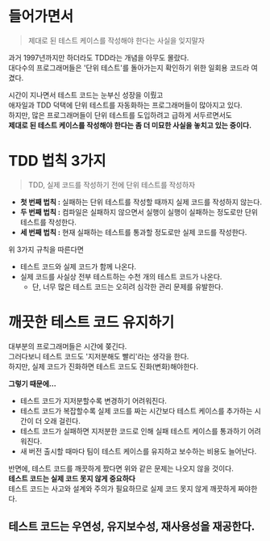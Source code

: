 # 들어가면서
> 제대로 된 테스트 케이스를 작성해야 한다는 사실을 잊지말자    

과거 1997년까지만 하더라도 TDD라는 개념을 아무도 몰랐다.       
대다수의 프로그래머들은 '단위 테스트'를 돌아가는지 확인하기 위한 일회용 코드라 여겼다.   
       
시간이 지나면서 테스트 코드는 눈부신 성장을 이뤘고             
애자일과 TDD 덕택에 단위 테스트를 자동화하는 프로그래머들이 많아지고 있다.             
하지만, 많은 프로그래머들이 단위 테스트를 도입하려고 급하게 서두르면서도          
**제대로 된 테스트 케이스를 작성해야 한다는 좀 더 미묘한 사실을 놓치고 있는 중이다.**     

# TDD 법칙 3가지  
> TDD, 실제 코드를 작성하기 전에 단위 테스트를 작성하자     
     
* **첫 번째 법칙 :** 실패하는 단위 테스트를 작성할 때까지 실제 코드를 작성하지 않는다.        
* **두 번째 법칙 :** 컴파일은 실패하지 않으면서 실행이 실행이 실패하는 정도로만 단위 테스트를 작성한다.   
* **세 번째 법칙 :** 현재 실패하는 테스트를 통과할 정도로만 실제 코드를 작성한다.   
   
위 3가지 규칙을 따른다면   
* 테스트 코드와 실제 코드가 함께 나온다.   
* 실제 코드를 사실상 전부 테스트하는 수천 개의 테스트 코드가 나온다.  
  * 단, 너무 많은 테스트 코드는 오히려 심각한 관리 문제를 유발한다.   
    
# 깨끗한 테스트 코드 유지하기 
대부분의 프로그래머들은 시간에 쫒긴다.   
그러다보니 테스트 코드도 '지저분해도 빨리'라는 생각을 한다.   
하지만, 실제 코드가 진화하면 테스트 코드도 진화(변화)해야한다.   
  
**그렇기 때문에...**          
* 테스트 코드가 지저분할수록 변경하기 어려워진다.     
* 테스트 코드가 복잡할수록 실제 코드를 짜는 시간보다 테스트 케이스를 추가하는 시간이 더 오래 걸린다.    
* 테스트 코드가 실패하면 지저분한 코드로 인해 실패 테스트 케이스를 통과하기 어려워진다.      
* 새 버전 출시할 때마다 팀이 테스트 케이스를 유지하고 보수하는 비용도 늘어난다.     
         
반면에, 테스트 코드를 깨끗하게 짰다면 위와 같은 문제는 나오지 않을 것이다.    
**테스트 코드는 실제 코드 못지 않게 중요하다**    
테스트 코드는 사고와 설계와 주의가 필요하므로 실제 코드 못지 않게 깨끗하게 짜야한다.     

## 테스트 코드는 우연성, 유지보수성, 재사용성을 재공한다.  
